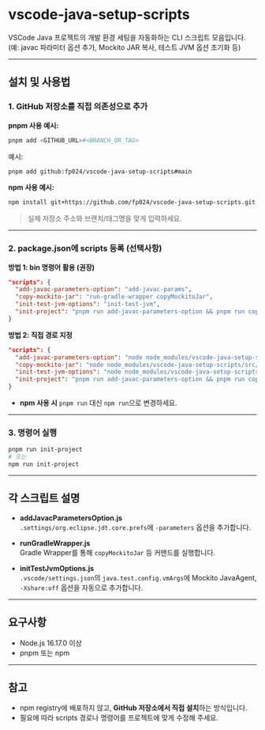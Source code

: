 # vscode-java-setup-scripts

VSCode Java 프로젝트의 개발 환경 세팅을 자동화하는 CLI 스크립트 모음입니다.  
(예: javac 파라미터 옵션 추가, Mockito JAR 복사, 테스트 JVM 옵션 초기화 등)

---

## 설치 및 사용법

### 1. GitHub 저장소를 직접 의존성으로 추가

**pnpm 사용 예시:**
```bash
pnpm add <GITHUB_URL>#<BRANCH_OR_TAG>
```
예시:
```bash
pnpm add github:fp024/vscode-java-setup-scripts#main
```

**npm 사용 예시:**
```bash
npm install git+https://github.com/fp024/vscode-java-setup-scripts.git
```

> 실제 저장소 주소와 브랜치/태그명을 맞게 입력하세요.

---

### 2. package.json에 scripts 등록 (선택사항)

**방법 1: bin 명령어 활용 (권장)**
```json
"scripts": {
  "add-javac-parameters-option": "add-javac-params",
  "copy-mockito-jar": "run-gradle-wrapper copyMockitoJar",
  "init-test-jvm-options": "init-test-jvm",
  "init-project": "pnpm run add-javac-parameters-option && pnpm run copy-mockito-jar && pnpm run init-test-jvm-options"
}
```

**방법 2: 직접 경로 지정**
```json
"scripts": {
  "add-javac-parameters-option": "node node_modules/vscode-java-setup-scripts/src/addJavacParametersOption.js",
  "copy-mockito-jar": "node node_modules/vscode-java-setup-scripts/src/runGradleWrapper.js copyMockitoJar",
  "init-test-jvm-options": "node node_modules/vscode-java-setup-scripts/src/initTestJvmOptions.js",
  "init-project": "pnpm run add-javac-parameters-option && pnpm run copy-mockito-jar && pnpm run init-test-jvm-options"
}
```
- **npm 사용 시** `pnpm run` 대신 `npm run`으로 변경하세요.

---

### 3. 명령어 실행

```bash
pnpm run init-project
# 또는
npm run init-project
```

---

## 각 스크립트 설명

- **addJavacParametersOption.js**  
  `.settings/org.eclipse.jdt.core.prefs`에 `-parameters` 옵션을 추가합니다.

- **runGradleWrapper.js**  
  Gradle Wrapper를 통해 `copyMockitoJar` 등 커맨드를 실행합니다.

- **initTestJvmOptions.js**  
  `.vscode/settings.json`의 `java.test.config.vmArgs`에 Mockito JavaAgent, `-Xshare:off` 옵션을 자동으로 추가합니다.

---

## 요구사항

- Node.js 16.17.0 이상
- pnpm 또는 npm

---

## 참고

- npm registry에 배포하지 않고, **GitHub 저장소에서 직접 설치**하는 방식입니다.
- 필요에 따라 scripts 경로나 명령어를 프로젝트에 맞게 수정해 주세요.


